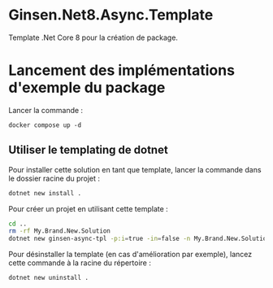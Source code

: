 # Ginsen.Net8.Async.Template

Template .Net Core 8 pour la création de package.

# Lancement des implémentations d'exemple du package

Lancer la commande :

`docker compose up -d`

## Utiliser le templating de dotnet

Pour installer cette solution en tant que template,
lancer la commande dans le dossier racine du projet :

```bash
dotnet new install .
```

Pour créer un projet en utilisant cette template :

```bash
cd ..
rm -rf My.Brand.New.Solution
dotnet new ginsen-async-tpl -p:i=true -in=false -n My.Brand.New.Solution
```

Pour désinstaller la template (en cas d'amélioration par exemple),
lancez cette commande à la racine du répertoire :

```bash
dotnet new uninstall .
```

